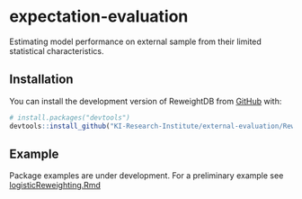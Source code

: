 # expectation-evaluation
Estimating model performance on external sample from their limited statistical characteristics.

## Installation

You can install the development version of ReweightDB from
[GitHub](https://github.com/) with:

``` r
# install.packages("devtools")
devtools::install_github("KI-Research-Institute/external-evaluation/ReweightDB")
```

## Example

Package examples are under development. For a preliminary example see 
[logisticReweighting.Rmd](https://github.com/KI-Research-Institute/external-evaluation/blob/main/ReweightDB/vignettes/logisticReweighting.Rmd)
